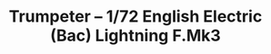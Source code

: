 ---
layout: product
title: "Trumpeter – 1/72 English Electric (Bac) Lightning F.Mk3"
price: "3300" 
desc: "N/A"
img_path: "/assets/img/TRU01635.jpg"
brand: "N/A"
available: false
special_offer: false
new: false
soon: false
cat: "010000"
subcat: "013400"
subsubcat: "0N/A"
sifra: "TRU01635"
popular: true
---